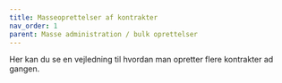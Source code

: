 ```yaml
---
title: Masseoprettelser af kontrakter
nav_order: 1
parent: Masse administration / bulk oprettelser
---
```

 
Her kan du se en vejledning til hvordan man opretter flere kontrakter ad gangen.

